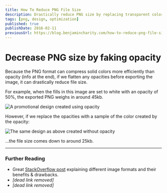 ```yaml
---
title: How To Reduce PNG File Size
description: Drastically reduce PNG size by replacing transparent colors.
tags: [png, design, optimization]
published: true
publishDate: 2016-02-11
previousUrl: https://blog.benjamincharity.com/how-to-reduce-png-file-size/
---
```


# Decrease PNG size by faking opacity

Because the PNG format can compress solid colors more efficiently than opacity (info at the end), if we flatten any 
opacities before exporting the image, it can drastically reduce file size.

For example, when the fills in this image are set to white with an opacity of 50%, the exported PNG weighs in around 
45kb.

![A promotional design created using opacity](assets/blog/opacity_1.png)

However, if we replace the opacities with a sample of the color created by the opacity:

![The same design as above created without opacity](assets/blog/opacity_2.png)

...the file size comes down to around 25kb.

---

### Further Reading

- Great [StackOverflow post][so-post] explaining different image formats and their benefits & drawbacks.
- _[dead link removed]_
- _[dead link removed]_

[so-post]: http://stackoverflow.com/a/7752936/722367
